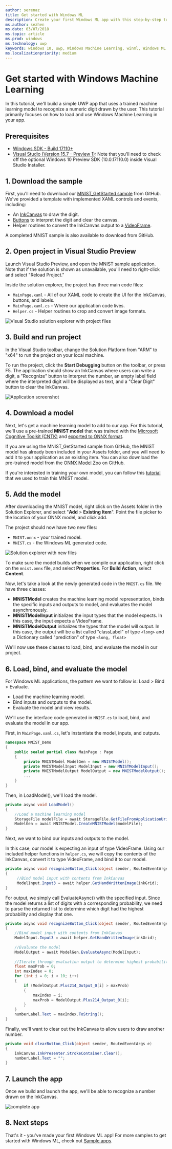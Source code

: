 ```yaml
---
author: serenaz
title: Get started with Windows ML
description: Create your first Windows ML app with this step-by-step tutorial.
ms.author: sezhen
ms.date: 03/07/2018
ms.topic: article
ms.prod: windows
ms.technology: uwp
keywords: windows 10, uwp, Windows Machine Learning, winml, Windows ML
ms.localizationpriority: medium
---
```


# Get started with Windows Machine Learning

In this tutorial, we'll build a simple UWP app that uses a trained machine learning model to recognize a numeric digit drawn by the user. This tutorial primarily focuses on how to load and use Windows Machine Learning in your app.

## Prerequisites
- [Windows SDK - Build 17110+](https://www.microsoft.com/en-us/software-download/windowsinsiderpreviewSDK)
- [Visual Studio (Version 15.7 - Preview 1)](https://www.visualstudio.com/vs/preview/): Note that you'll need to check off the optional Windows 10 Preview SDK (10.0.17110.0) inside Visual Studio Installer.

## 1. Download the sample
First, you'll need to download our [MNIST_GetStarted sample](https://github.com/Microsoft/Windows-Machine-Learning) from GitHub. We've provided a template with implemented XAML controls and events, including:
- An [InkCanvas](https://docs.microsoft.com/uwp/api/windows.ui.xaml.controls.inkcanvas) to draw the digit.
- [Buttons](https://docs.microsoft.com/uwp/api/windows.ui.xaml.controls.button) to interpret the digit and clear the canvas. 
- Helper routines to convert the InkCanvas output to a [VideoFrame](https://docs.microsoft.com/uwp/api/windows.media.videoframe). 

A completed MNIST sample is also available to download from GitHub.

## 2. Open project in Visual Studio Preview
Launch Visual Studio Preview, and open the MNIST sample application. Note that if the solution is shown as unavailable, you'll need to right-click and select "Reload Project."

Inside the solution explorer, the project has three main code files:
- `MainPage.xaml` - All of our XAML code to create the UI for the InkCanvas, buttons, and labels.
- `MainPage.xaml.cs` - Where our application code lives.
- `Helper.cs` - Helper routines to crop and convert image formats. 

![Visual Studio solution explorer with project files](images/get-started1.png)

## 3. Build and run project
In the Visual Studio toolbar, change the Solution Platform from "ARM" to "x64" to run the project on your local machine.

To run the project, click the **Start Debugging** button on the toolbar, or press F5. The application should show an InkCanvas where users can write a digit, a "Recognize" button to interpret the number, an empty label field where the interpreted digit will be displayed as text, and a "Clear Digit" button to clear the InkCanvas.

![Application screenshot](images/get-started2.png)  

## 4. Download a model
Next, let's get a machine learning model to add to our app. For this tutorial, we'll use a pre-trained **MNIST model** that was trained with the [Microsoft Cognitive Toolkit (CNTK)](https://docs.microsoft.com/cognitive-toolkit/) and [exported to ONNX format](https://github.com/onnx/tutorials/blob/master/tutorials/CntkOnnxExport.ipynb). 

If you are using the MNIST_GetStarted sample from GitHub, the MNIST model has already been included in your Assets folder, and you will need to add it to your application as an existing item. You can also download the pre-trained model from the [ONNX Model Zoo](https://github.com/onnx/models) on GitHub.

If you're interested in training your own model, you can follow this [tutorial](train-ai-model.md) that we used to train this MNIST model.

## 5. Add the model 
After downloading the MNIST model, right click on the Assets folder in the Solution Explorer, and select "**Add** > **Existing Item**". Point the file picker to the location of your ONNX model, and click add. 

The project should now have two new files:
- `MNIST.onnx` - your trained model.
- `MNIST.cs` - the Windows ML generated code. 

![Solution explorer with new files](images/get-started3.png)

To make sure the model builds when we compile our application, right click on the `mnist.onnx` file, and select **Properties**. For **Build Action**, select **Content**. 

Now, let's take a look at the newly generated code in the `MNIST.cs` file. We have three classes:
- **MNISTModel** creates the machine learning model representation, binds the specific inputs and outputs to model, and evaluates the model asynchronously. 
- **MNISTModelInput** initializes the input types that the model expects. In this case, the input expects a VideoFrame.
- **MNISTModelOutput** initializes the types that the model will output. In this case, the output will be a list called "classLabel" of type `<long>` and a Dictionary called "prediction" of type `<long, float>`

We'll now use these classes to load, bind, and evaluate the model in our project. 

## 6. Load, bind, and evaluate the model
For Windows ML applications, the pattern we want to follow is: Load > Bind > Evaluate.
- Load the machine learning model.
- Bind inputs and outputs to the model.
- Evaluate the model and view results.

We'll use the interface code generated in `MNIST.cs` to load, bind, and evaluate the model in our app.

First, in `MainPage.xaml.cs`, let's instantiate the model, inputs, and outputs.
```csharp
namespace MNIST_Demo
{
	public sealed partial class MainPage : Page
	{
	    private MNISTModel ModelGen = new MNISTModel();
	    private MNISTModelInput ModelInput = new MNISTModelInput();
	    private MNISTModelOutput ModelOutput = new MNISTModelOutput();
	    ...
	}
}

```
Then, in LoadModel(), we'll load the model.
```csharp
private async void LoadModel()
{
    //Load a machine learning model
    StorageFile modelFile = await StorageFile.GetFileFromApplicationUriAsync(new Uri($"ms-appx:///Assets/MNIST.onnx"));
    ModelGen = await MNISTModel.CreateMNISTModel(modelFile);
}
```

Next, we want to bind our inputs and outputs to the model. 

In this case, our model is expecting an input of type VideoFrame. 
Using our included helper functions in `helper.cs`, we will copy the contents of the InkCanvas, convert it to type VideoFrame, and bind it to our model.

```csharp
private async void recognizeButton_Click(object sender, RoutedEventArgs e)
{
     //Bind model input with contents from InkCanvas
     ModelInput.Input3 = await helper.GetHandWrittenImage(inkGrid);
}
```

For output, we simply call EvaluateAsync() with the specified input. Since the model returns a list of digits with a corresponding probability, we need to parse the returned list to determine which digit had the highest probability and display that one.

```csharp
private async void recognizeButton_Click(object sender, RoutedEventArgs e)
{
    //Bind model input with contents from InkCanvas
    ModelInput.Input3 = await helper.GetHandWrittenImage(inkGrid);
    
    //Evaluate the model
    ModelOutput = await ModelGen.EvaluateAsync(ModelInput);
            
    //Iterate through evaluation output to determine highest probability digit
    float maxProb = 0;
    int maxIndex = 0;
    for (int i = 0; i < 10; i++)
    {
        if (ModelOutput.Plus214_Output_0[i] > maxProb)
        {
            maxIndex = i;
            maxProb = ModelOutput.Plus214_Output_0[i];
        }
    }
    numberLabel.Text = maxIndex.ToString();
}
```

Finally, we'll want to clear out the InkCanvas to allow users to draw another number.
```csharp
private void clearButton_Click(object sender, RoutedEventArgs e)
{
    inkCanvas.InkPresenter.StrokeContainer.Clear();
    numberLabel.Text = "";
}
```

## 7. Launch the app
Once we build and launch the app, we'll be able to recognize a number drawn on the InkCanvas.

![complete app](images/get-started4.png)

## 8. Next steps
That's it - you've made your first Windows ML app! For more samples to get started with Windows ML, check out [Sample apps](samples.md).
